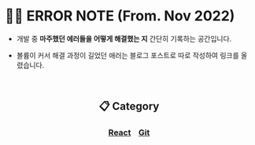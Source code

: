 # 🚨📒 ERROR NOTE (From. Nov 2022)

- 개발 중 <strong>마주했던 에러들을 어떻게 해결했는 지</strong> 간단히 기록하는 공간입니다.

- 볼륨이 커서 해결 과정이 길었던 애러는 블로그 포스트로 따로 작성하여 링크를 올렸습니다.

<br/>

<div align="center">

## 📋 Category

### <a href="https://github.com/SangYoonLee1231/TIL/blob/main/ERROR/react_error.md">React</a> &nbsp;&nbsp; <a href="https://github.com/SangYoonLee1231/TIL/blob/main/ERROR/git_error.md">Git</a>

</div>

<br/>
